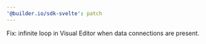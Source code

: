 ```yaml
---
'@builder.io/sdk-svelte': patch
---
```


Fix: infinite loop in Visual Editor when data connections are present.
